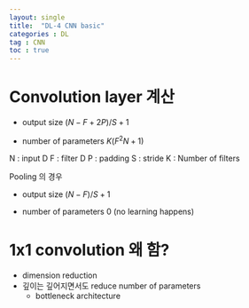 ```yaml
---
layout: single
title:  "DL-4 CNN basic"
categories : DL
tag : CNN
toc : true
---
```



# Convolution layer 계산
+ output size
$(N-F+2P) / S  + 1$

+ number of parameters
$K(F^2N + 1)$

N : input D
F  : filter D
P : padding
S : stride
K : Number of filters

Pooling 의 경우
+ output size
$(N-F) /S+ 1$

+ number of parameters
$0$
(no learning happens)

# 1x1 convolution 왜 함?
- dimension reduction
- 깊이는 깊어지면서도 reduce number of parameters
	- bottleneck architecture